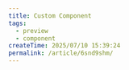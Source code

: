 ```yaml
---
title: Custom Component
tags:
  - preview
  - component
createTime: 2025/07/10 15:39:24
permalink: /article/6snd9shm/
---
```


<CustomComponent />
